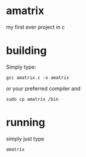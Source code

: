 # amatrix
my first ever project in c
# building
Simply type:
```
gcc amatrix.c -o amatrix
```
or your preferred compiler
and 
```
sudo cp amatrix /bin
```
# running
simply just type
```
amatrix
```
